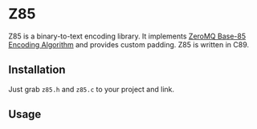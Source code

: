 Z85
===

Z85 is a binary-to-text encoding library. 
It implements [ZeroMQ Base-85 Encoding Algorithm](http://rfc.zeromq.org/spec:32/Z85) and provides custom padding. Z85 is written in C89.

Installation
------------

Just grab <code>z85.h</code> and <code>z85.c</code> to your project and link.

Usage
-----

